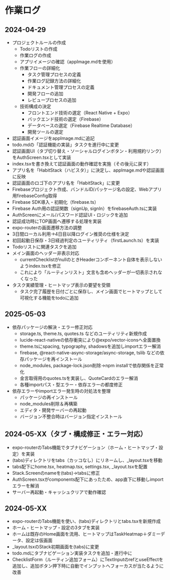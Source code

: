 # 作業ログ

## 2024-04-29
- プロジェクトルールの作成
  - Todoリストの作成
  - 作業ログの作成
  - アプリイメージの確認（appImage.mdを使用）
  - 作業フローの詳細化
    - タスク管理プロセスの定義
    - 作業ログ記録方法の詳細化
    - ドキュメント管理プロセスの定義
    - 開発フローの追加
    - レビュープロセスの追加
  - 技術構成の決定
    - フロントエンド技術の選定（React Native + Expo）
    - バックエンド技術の選定（Firebase）
    - データベースの選定（Firebase Realtime Database）
    - 開発ツールの選定
- 認証画面イメージをappImage.mdに追記
- todo.mdの「認証機能の実装」タスクを進行中に変更
- 認証画面UI（タブ切り替え・ソーシャルログインボタン・利用規約リンク）をAuthScreen.tsxとして実装
- index.tsxを書き換えて認証画面の動作確認を実施（その後元に戻す）
- アプリ名を「HabitStack（ハビスタ）」に決定し、appImage.mdや認証画面に反映
- 認証画面のロゴ下のアプリ名を「HabitStack」に変更
- Firebaseプロジェクト作成、バンドルID/パッケージ名の設定、Webアプリ用firebaseConfig取得
- Firebase SDK導入・初期化（firebase.ts）
- Firebase Auth用の認証関数（signUp, signIn）をfirebaseAuth.tsに実装
- AuthScreenにメール/パスワード認証UI・ロジックを追加
- 認証成功時にTOP画面へ遷移する処理を実装
- expo-routerの画面遷移方法の調整
- 3日間ローカル利用→4日目以降ログイン推奨の仕様を決定
- 初回起動日保存・3日経過判定のユーティリティ（firstLaunch.ts）を実装
- Todoリストに関連タスクを追加
- メイン画面のヘッダー非表示対応
  - currentChecklistがnullのときHeaderコンポーネント自体を表示しないようindex.tsxを修正
  - これにより「ルーティンリスト」文言も含めヘッダーが一切表示されなくなった
- タスク実績管理・ヒートマップ表示の要望を受領
  - タスク完了履歴を日付ごとに保存し、メイン画面でヒートマップとして可視化する機能をtodoに追加

## 2025-05-03
- 依存パッケージの解決・エラー修正対応
  - storage.ts, theme.ts, quotes.ts などのユーティリティ新規作成
  - lucide-react-nativeの依存衝突により@expo/vector-iconsへ全面置換
  - theme.tsにspacing, typography, shadowsを追加しimportエラー解消
  - firebase, @react-native-async-storage/async-storage, tslib などの依存パッケージを再インストール
  - node_modules, package-lock.json削除→npm installで依存関係を正常化
  - 金言取得用のquotes.tsを実装し、QuoteCardのエラー解消
  - 各種importパス・型エラー・依存エラーの都度修正
- 依存エラーやimportエラー発生時の対処法を整理
  - パッケージの再インストール
  - node_modules削除＆再構築
  - エディタ・開発サーバーの再起動
  - バージョン不整合時はバージョン指定インストール

## 2024-05-XX（タブ・構成修正・エラー対応）
- expo-routerのTabs機能でタブナビゲーション（ホーム・ヒートマップ・設定）を実装
- (tabs)ディレクトリをtabs（カッコなし）にリネームし、_layout.tsxを移動
- tabs配下にhome.tsx, heatmap.tsx, settings.tsx, _layout.tsxを配置
- Stack.Screenのnameを(tabs)→tabsに修正
- AuthScreen.tsxがcomponents配下にあったため、app直下に移動しimportエラーを解消
- サーバー再起動・キャッシュクリアで動作確認

## 2024-05-XX
- expo-routerのTabs機能を使い、(tabs)ディレクトリとtabs.tsxを新規作成
- ホーム・ヒートマップ・設定の3タブを実装
- ホームは既存のHome画面を流用、ヒートマップはTaskHeatmap＋ダミーデータ、設定は仮画面
- _layout.tsxのStack初期画面を(tabs)に変更
- todo.mdにタブナビゲーション実装タスクを追加・進行中に
- ChecklistForm（ルーティン追加フォーム）にTextInputのrefとuseEffectを追加し、追加ボタン押下時に自動でインプットへフォーカスが当たるように改善 